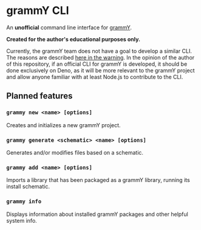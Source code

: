 # grammY CLI

An **unofficial** command line interface for [grammY](https://grammy.dev).

**Created for the author's educational purposes only.**

Currently, the grammY team does not have a goal to develop a similar CLI.
The reasons are described [here in the warning](https://github.com/grammyjs/create-grammy/blob/main/README.md).
In the opinion of the author of this repository, if an official CLI for grammY is developed, it should be done exclusively on Deno, as it will be more relevant to the grammY project and allow anyone familiar with at least Node.js to contribute to the CLI.

## Planned features

### `grammy new <name> [options]`

Creates and initializes a new grammY project.

### `grammy generate <schematic> <name> [options]`

Generates and/or modifies files based on a schematic.

### `grammy add <name> [options]`

Imports a library that has been packaged as a grammY library, running its install schematic.

### `grammy info`

Displays information about installed grammY packages and other helpful system info.
